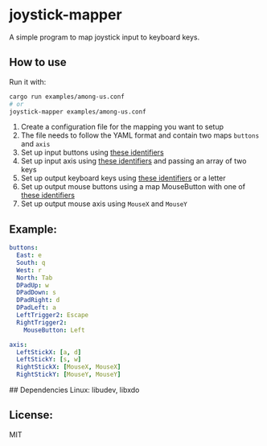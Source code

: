 # joystick-mapper

A simple program to map joystick input to keyboard keys.

## How to use

Run it with:

```bash
cargo run examples/among-us.conf
# or
joystick-mapper examples/among-us.conf
```

1. Create a configuration file for the mapping you want to setup
2. The file needs to follow the YAML format and contain two maps `buttons` and `axis`
3. Set up input buttons using [these identifiers](https://gilrs-project.gitlab.io/gilrs/doc/gilrs/ev/enum.Button.html#variants)
4. Set up input axis using [these identifiers](https://gilrs-project.gitlab.io/gilrs/doc/gilrs/ev/enum.Axis.html#variants) and passing an array of two keys
5. Set up output keyboard keys using [these identifiers](https://docs.rs/enigo/0.0.14/enigo/enum.Key.html) or a letter
6. Set up output mouse buttons using a map MouseButton with one of [these identifiers](https://docs.rs/enigo/0.0.14/enigo/enum.MouseButton.html)
7. Set up output mouse axis using `MouseX` and `MouseY`

## Example:

```yaml
buttons:
  East: e
  South: q
  West: r
  North: Tab
  DPadUp: w
  DPadDown: s
  DPadRight: d
  DPadLeft: a
  LeftTrigger2: Escape
  RightTrigger2:
    MouseButton: Left

axis:
  LeftStickX: [a, d]
  LeftStickY: [s, w]
  RightStickX: [MouseX, MouseX]
  RightStickY: [MouseY, MouseY]
```

## Dependencies
Linux: libudev, libxdo

## License:

MIT
